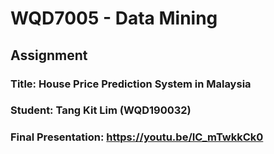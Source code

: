 # WQD7005 - Data Mining
## Assignment
### Title: House Price Prediction System in Malaysia
### Student: Tang Kit Lim (WQD190032)
### Final Presentation: https://youtu.be/IC_mTwkkCk0
